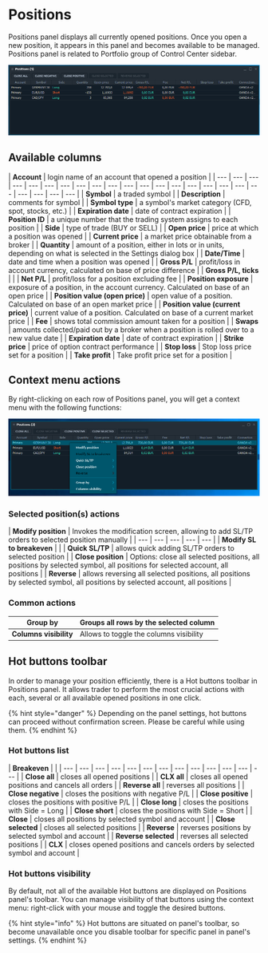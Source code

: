 # Positions

Positions panel displays all currently opened positions. Once you open a new position, it appears in this panel and becomes available to be managed. Positions panel is related to Portfolio group of Control Center sidebar. 

![The common look of Positions panel](../.gitbook/assets/positions.png)

## Available columns

| **Account** | login name of an account that opened a position |
| --- | --- | --- | --- | --- | --- | --- | --- | --- | --- | --- | --- | --- | --- | --- | --- | --- | --- | --- | --- | --- | --- | --- |
| **Symbol**  | a traded symbol |
| **Description** | comments for symbol |
| **Symbol type** | a symbol's market category \(CFD, spot, stocks, etc.\) |
| **Expiration date** | date of contract expiration |
| **Position ID** | a unique number that the trading system assigns to each position |
| **Side**  | type of trade \(BUY or SELL\) |
| **Open price** | price at which a position was opened |
| **Current price** | a market price obtainable from a broker |
| **Quantity** | amount of a position, either in lots or in units, depending on what is selected in the Settings dialog box |
| **Date/Time** | date and time when a position was opened |
| **Gross P/L** | profit/loss in account currency, calculated on base of price difference |
| **Gross P/L, ticks** |  |
| **Net P/L** | profit/loss for a position excluding fee |
| **Position exposure** | exposure of a position, in the account currency. Calculated on base of an open price |
| **Position value \(open price\)** | open value of a position. Calculated on base of an open market price |
| **Position value \(current price\)** | current value of a position. Calculated on base of a current market price |
| **Fee** | shows total commission amount taken for a position |
| **Swaps**  | amounts collected/paid out by a broker when a position is rolled over to a new value date |
| **Expiration date** | date of contract expiration |
| **Strike price** | price of option contract performance |
| **Stop loss** | Stop loss price set for a position |
| **Take profit** | Take profit price set for a position |

## Context menu actions

By right-clicking on each row of Positions panel, you will get a context menu with the following functions:

![Context functions](../.gitbook/assets/positions_context.png)

### Selected position\(s\) actions

| **Modify position** | Invokes the modification screen, allowing to add SL/TP orders to selected position manually |
| --- | --- | --- | --- | --- |
| **Modify SL to breakeven** |  |
| **Quick SL/TP** | allows quick adding SL/TP orders to selected position |
| **Close position** | Options: close all selected positions, all positions by selected symbol, all positions for selected account, all positions |
| **Reverse** | allows reversing all selected positions, all positions by selected symbol, all positions by selected account, all positions |

### Common actions

| **Group by** | Groups all rows by the selected column |
| --- | --- |
| **Columns visibility** | Allows to toggle the columns visibility |

## Hot buttons toolbar

In order to manage your position efficiently, there is a Hot buttons toolbar in Positions panel. It allows trader to perform the most crucial actions with each, several or all available opened positions in one click. 

{% hint style="danger" %}
Depending on the panel settings, hot buttons can proceed without confirmation screen. Please be careful while using them.
{% endhint %}

### Hot buttons list

| **Breakeven** |  |
| --- | --- | --- | --- | --- | --- | --- | --- | --- | --- | --- | --- | --- |
| **Close all** | closes all opened positions |
| **CLX all** | closes all opened positions and cancels all orders |
| **Reverse all** | reverses all positions |
| **Close negative** | closes the positions with negative P/L |
| **Close positive** | closes the positions with positive P/L |
| **Close long** | closes the positions with Side = Long |
| **Close short** | closes the positions with Side = Short |
| **Close** | closes all positions by selected symbol and account |
| **Close selected** | closes all selected positions |
| **Reverse** | reverses positions by selected symbol and account |
| **Reverse selected** | reverses all selected positions |
| **CLX** | closes opened positions and cancels orders by selected symbol and account |

### Hot buttons visibility

By default, not all of the available Hot buttons are displayed on Positions panel's toolbar. You can manage visibility of that buttons using the context menu: right-click with your mouse and toggle the desired buttons.

{% hint style="info" %}
Hot buttons are situated on panel's toolbar, so become unavailable once you disable toolbar for specific panel in panel's settings.
{% endhint %}

